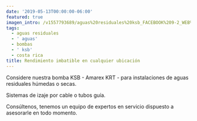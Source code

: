 ```yaml
---
date: '2019-05-13T00:00:00-06:00'
featured: true
imagen_intro: /v1557793689/aguas%20residuales%20ksb_FACEBOOK%209-2_WEB%20%20copy%209.jpg
tags:
  - aguas residuales
  - ' aguas'
  - bombas
  - ' ksb'
  - costa rica
title: Rendimiento imbatible en cualquier ubicación
---
```




Considere nuestra bomba KSB - Amarex KRT - para instalaciones de aguas residuales húmedas o secas.

Sistemas de izaje por cable o tubos guía.   
 

Consúltenos, tenemos un equipo de expertos en servicio dispuesto a asesorarle en todo momento.
